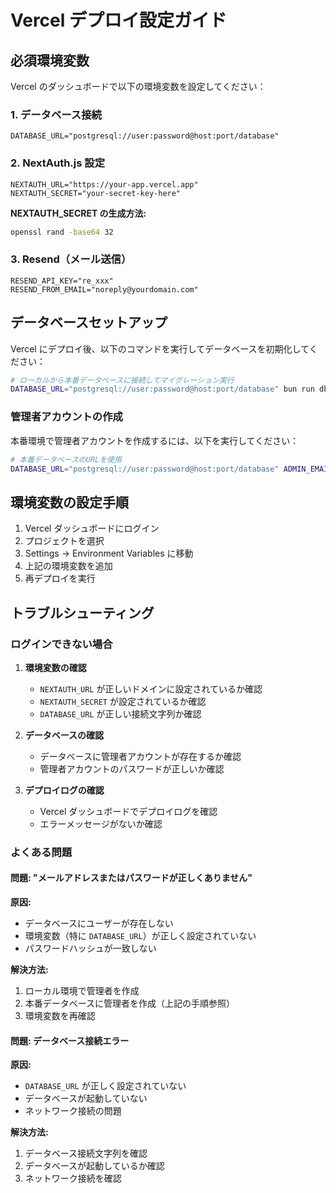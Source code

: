 # Vercel デプロイ設定ガイド

## 必須環境変数

Vercel のダッシュボードで以下の環境変数を設定してください：

### 1. データベース接続

```
DATABASE_URL="postgresql://user:password@host:port/database"
```

### 2. NextAuth.js 設定

```
NEXTAUTH_URL="https://your-app.vercel.app"
NEXTAUTH_SECRET="your-secret-key-here"
```

**NEXTAUTH_SECRET の生成方法:**

```bash
openssl rand -base64 32
```

### 3. Resend（メール送信）

```
RESEND_API_KEY="re_xxx"
RESEND_FROM_EMAIL="noreply@yourdomain.com"
```

## データベースセットアップ

Vercel にデプロイ後、以下のコマンドを実行してデータベースを初期化してください：

```bash
# ローカルから本番データベースに接続してマイグレーション実行
DATABASE_URL="postgresql://user:password@host:port/database" bun run db:push
```

### 管理者アカウントの作成

本番環境で管理者アカウントを作成するには、以下を実行してください：

```bash
# 本番データベースのURLを使用
DATABASE_URL="postgresql://user:password@host:port/database" ADMIN_EMAIL="admin@example.com" ADMIN_PASSWORD="your-password" bun run create-admin
```

## 環境変数の設定手順

1. Vercel ダッシュボードにログイン
2. プロジェクトを選択
3. Settings → Environment Variables に移動
4. 上記の環境変数を追加
5. 再デプロイを実行

## トラブルシューティング

### ログインできない場合

1. **環境変数の確認**

   - `NEXTAUTH_URL` が正しいドメインに設定されているか確認
   - `NEXTAUTH_SECRET` が設定されているか確認
   - `DATABASE_URL` が正しい接続文字列か確認

2. **データベースの確認**

   - データベースに管理者アカウントが存在するか確認
   - 管理者アカウントのパスワードが正しいか確認

3. **デプロイログの確認**
   - Vercel ダッシュボードでデプロイログを確認
   - エラーメッセージがないか確認

### よくある問題

#### 問題: "メールアドレスまたはパスワードが正しくありません"

**原因:**

- データベースにユーザーが存在しない
- 環境変数（特に `DATABASE_URL`）が正しく設定されていない
- パスワードハッシュが一致しない

**解決方法:**

1. ローカル環境で管理者を作成
2. 本番データベースに管理者を作成（上記の手順参照）
3. 環境変数を再確認

#### 問題: データベース接続エラー

**原因:**

- `DATABASE_URL` が正しく設定されていない
- データベースが起動していない
- ネットワーク接続の問題

**解決方法:**

1. データベース接続文字列を確認
2. データベースが起動しているか確認
3. ネットワーク接続を確認
